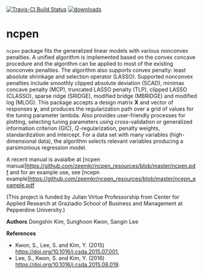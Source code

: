 [![Travis-CI Build Status](https://travis-ci.org/zeemkr/ncpen.svg?branch=master)](https://travis-ci.org/zeemkr/ncpen)
[![downloads](http://cranlogs.r-pkg.org/badges/ncpen)](https://cran.r-project.org/package=ncpen)


# ncpen

`ncpen` package fits the generalized linear models with various nonconvex penalties.
A unified algorithm is implemented based on the convex concave procedure
and the algorithm can be applied to most of the existing nonconvex penalties.
The algorithm also supports convex penalty:
least absolute shrinkage and selection operator (LASSO).
Supported nonconvex penalties include
smoothly clipped absolute deviation (SCAD),
minimax concave penalty (MCP), truncated LASSO penalty (TLP),
clipped LASSO (CLASSO), sparse ridge (SRIDGE),
modified bridge (MBRIDGE) and modified log (MLOG).
This package accepts a design matrix **X** and vector of responses **y**,
and produces the regularization path over a grid of values for the tuning parameter lambda.
Also provides user-friendly processes for plotting, selecting tuning parameters using cross-validation or generalized information criterion (GIC),
*l*2-regularization, penalty weights, standardization and intercept.
For a data set with many variables (high-dimensional data),
the algorithm selects relevant variables producing a parsimonious regression model.

A recent manual is avaialbe at [ncpen manual]https://github.com/zeemkr/ncpen_resources/blob/master/ncpen.pdf and for
an example use, see [ncepn example]https://github.com/zeemkr/ncpen_resources/blob/master/ncepn_example.pdf

(This project is funded by Julian Virtue Professorship from Center for Applied Research at
Graziadio School of Business and Management at Pepperdine University.)

**Authors**
Dongshin Kim, Sunghoon Kwon, Sangin Lee

**References**
* Kwon, S., Lee, S. and Kim, Y. (2015) <https://doi.org/10.1016/j.csda.2015.07.001>,
* Lee, S., Kwon, S. and Kim, Y. (2016) <https://doi.org/10.1016/j.csda.2015.08.019>.
